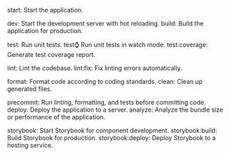 start: Start the application.

dev: Start the development server with hot reloading. build: Build the application for production.

test: Run unit tests. test:watch: Run unit tests in watch mode. test:coverage: Generate test coverage report.

lint: Lint the codebase. lint:fix: Fix linting errors automatically.

format: Format code according to coding standards. clean: Clean up generated files.

precommit: Run linting, formatting, and tests before committing code. deploy: Deploy the application to a server. analyze: Analyze the bundle size or performance of the application.

storybook: Start Storybook for component development. storybook:build: Build Storybook for production. storybook:deploy: Deploy Storybook to a hosting service.